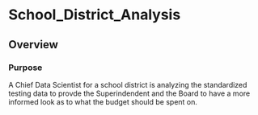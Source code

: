 # School_District_Analysis
## Overview

### Purpose

A Chief Data Scientist for a school district is analyzing the standardized testing data to provde the Superindendent and the Board to have a more informed look as to what the budget should be spent on. 

